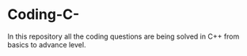 # Coding-C-
In this repository all the coding questions are being solved in C++ from basics to advance level.
